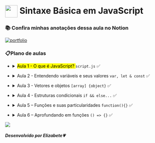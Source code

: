 <h1>
    <a href="https://www.dio.me/">
     <img align="center" width="40px" src="https://hermes.digitalinnovation.one/assets/diome/logo-minimized.png"></a>
    <span>Sintaxe Básica em JavaScript</span>
</h1>

### 📚 Confira minhas anotações dessa aula no Notion

[![portfolio](https://img.shields.io/badge/Caderno_de_Estudos_-_DIO-ff8888?style=for-the-badge&logo=ko-fi&logoColor=white)](https://www.notion.so/elizabete/Curso-Introdu-o-a-cria-o-de-websites-com-HTML5-e-CSS3-e9e4a4cb7ca64950a4abdbbe2f8f3853?pvs=4)

### 📋Plano de aulas
<div>
<ul>
   <li>
      <details>
         <summary><mark class="highlight-red_background">Aula 1 - O que é JavaScript? </mark> <code>script.js</code> ✅</summary>
         <div>
            <h4>Referências</h4>
            <table>
               <thead>
                  <tr>
                     <th>
                        Links
                     </th>
                  </tr>
               </thead>
               <tbody>
                  <tr>
                     <td><a href="https://developer.mozilla.org/pt-BR/docs/Glossary/JavaScript">glossário</a></td>
                  </tr>                 
                  <tr>
                     <td><a href="https://developer.mozilla.org/pt-BR/docs/Learn/JavaScript/First_steps/What_is_JavaScript">o que é o javascript</a></td>
                  </tr>
                     <td><a href="https://github.com/DianaMartine/curso-dio-sintaxe-basica-javascript/blob/main/Aula">pdf de instalação e configuração de ambiente</a></td>
                  </tr>
                  <tr>
                     <td><a href="https://github.com/DianaMartine/curso-dio-sintaxe-basica-javascript">primeiro script</a></td>
                  </tr>                  
               </tbody>
            </table>
         </div>
         <p>Andamento da aula</p>
         <ul>
            <li>
               <details>
                  <summary>📔História</summary>
                  <ul>
                     <li>
                        <div></div>
                        <span>Como surgiu?</span>
                     </li>
                  </ul>
                  <ul>
                     <li>
                        <div></div>
                        <span>Pra quê serve?</span>
                     </li>
                  </ul>
                  <ul>
                     <li>
                        <div></div>
                        <span>Onde usar?</span>
                     </li>
                  </ul>
               </details>
            </li>
         </ul>
         <ul>
            <li>
               <details>
                  <summary>🖥️Configurando e desenvolvendo</summary>
                  <ul>
                     <li>
                        <div></div>
                        <span>Instalando o VSCode</span>
                     </li>
                  </ul>
                  <ul>
                     <li>
                        <div></div>
                        <span>Instalando a extensão Live Server</span>
                     </li>
                  </ul>
                  <ul>
                     <li>
                        <div></div>
                        <span>Desenvolvendo o primero código</span>
                     </li>
                  </ul>
                  <ul>
                     <li>
                        <details>
                           <summary>✅Boas Práticas</summary>
                           <ul>
                              <li>
                                 <div></div>
                                 <span>Externar o arquivo JS</span>
                              </li>
                           </ul>
                           <ul>
                              <li>
                                 <div></div>
                                 <span>Importar ao final do HTML</span>
                              </li>
                           </ul>
                        </details>
                     </li>
                  </ul>
               </details>
            </li>
         </ul>
      </details>
   </li>
</ul>
<ul>
   <li>
      <details>
         <summary>Aula 2 - Entendendo variáveis e seus valores <code>var, let &amp; const</code> ✅</summary>
         <div>
            <h4>Referências</h4>
            <table>
               <thead>
                  <tr>
                     <th>
                        Links
                     </th>
                  </tr>
               </thead>
               <tbody>
                  <tr>
                     <td><a href="https://danvitoriano.medium.com/tipagem-dinâmica-no-javascript-e3551a445b38">tipagem dinâmica</a></td>
                  </tr>
                  <tr>
                     <td><a href="https://developer.mozilla.org/pt-BR/docs/Web/JavaScript/Guide/Grammar_and_types">variáveis</a></td>
                  </tr>
                  <tr>
                     <td><a href="https://developer.mozilla.org/pt-BR/docs/Web/JavaScript/Guide/Expressions_and_Operators#operador_atribuicao">atribuição. comparação e comparação identica</a></td>
                  </tr>
                  <tr>
                     <td><a href="https://developer.mozilla.org/pt-BR/docs/Web/JavaScript/Guide/Expressions_and_Operators#operador_atribuicao">operadores</a></td>
                  </tr>              
               </tbody>
            </table>
         </div>
         <p>Andamento da aula</p>
         <ul>
            <li>
               <details>
                  <summary>📦Variáveis</summary>
                  <ul>
                     <li>
                        <div></div>
                        <span>Como funciona a tipagem em JS?</span>
                     </li>
                  </ul>
                  <ul>
                     <li>
                        <details>
                           <summary>Declaração de variáveis</summary>
                           <ul>
                              <li>
                                 <div></div>
                                 <span>Tipos primitivos</span>
                              </li>
                           </ul>
                           <ul>
                              <li>
                                 <div ></div>
                                 <span>Tipos de variáveis</span>
                              </li>
                           </ul>
                           <ul>
                              <li>
                                 <div></div>
                                 <span>Escopo - <a href="https://imasters.com.br/desenvolvimento/escopos-em-javascript">https://imasters.com.br/desenvolvimento/escopos-em-javascript</a></span>
                              </li>
                           </ul>
                        </details>
                     </li>
                  </ul>
                  <ul>
                     <li>
                        <div></div>
                        <span>Diferenças entre atribuição, comparação e comparação idêntica</span>
                     </li>
                  </ul>
                  <ul>
                     <li>
                        <div></div>
                        <span>Operadores aritméticos e lógicos</span>
                     </li>
                  </ul>
               </details>
            </li>
         </ul>
         <ul>
            <li>
               <details>
                  <summary>✅Boas Práticas</summary>
                  <ul>
                     <li>
                        <div></div>
                        <span>Regras de declaração de variáveis - camelCase - <a href="https://www.w3schools.com/js/js_conventions.asp">https://www.w3schools.com/js/js_conventions.asp</a></span>
                     </li>
                  </ul>
               </details>
            </li>
         </ul>
      </details>
   </li>
</ul>
<ul>
   <li>
      <details>
         <summary>Aula 3 - Vetores e objetos <code>[array] {object}</code> ✅</summary>
         <div>
            <h4>Referências</h4>
            <table>
               <thead>
                  <tr>
                     <th>
                        Links
                     </th>
                  </tr>
               </thead>
               <tbody>
                  <tr>
                     <td><a href="https://developer.mozilla.org/pt-BR/docs/Web/JavaScript/Reference/Global_Objects/Array">Arrays</a></td>
                  </tr>
                  <tr>
                     <td><a href="https://developer.mozilla.org/pt-BR/docs/Web/JavaScript/Guide/Working_with_Objects">Objetos</a></td>
                  </tr>
                  <tr>
                     <td><a href="https://www.digitalocean.com/community/tutorials/understanding-destructuring-rest-parameters-and-spread-syntax-in-javascript-pt">Desestruturação</a></td>
                  </tr>
               </tbody>
            </table>
         </div>
         <p>Andamento da aula</p>
         <ul>
            <li>
               <details>
                  <summary>Vetores</summary>
                  <ul>
                     <li>
                        <div></div>
                        <span>O que são vetores ou arrays?</span>
                     </li>
                  </ul>
                  <ul>
                     <li>
                        <div></div>
                        <span>Manipulando arrays</span>
                     </li>
                  </ul>
               </details>
            </li>
         </ul>
         <ul>
            <li>
               <details>
                  <summary>Objetos</summary>
                  <ul>
                     <li>
                        <div></div>
                        <span>O que são objetos?</span>
                     </li>
                  </ul>
                  <ul>
                     <li>
                        <div></div>
                        <span>Desestruturando Objetos</span>
                     </li>
                  </ul>
               </details>
            </li>
         </ul>
      </details>
   </li>
</ul>
<ul>
   <li>
      <details>
         <summary>Aula 4 - Estruturas condicionais <code>if &amp;&amp; else...</code> ✅</summary>
         <div>
            <h4>Referências</h4>
            <table>
               <thead>
                  <tr>
                     <th>
                        Links
                     </th>
                  </tr>
               </thead>
               <tbody>
                  <tr>
                     <td><a href="https://developer.mozilla.org/pt-BR/docs/Learn/JavaScript/Building_blocks/conditionals">estruturas condicionais</a></td>
                  </tr>
                  <tr>
                     <td><a href="https://developer.mozilla.org/pt-BR/docs/Web/JavaScript/Guide/Loops_and_iteration">laços de repetição</a></td>
                  </tr>
               </tbody>
            </table>
         </div>
         <p>Andamento da aula</p>
         <ul>
            <li>
               <details>
                  <summary>Estruturas condicionais</summary>
                  <ul>
                     <li>
                        <div></div>
                        <span>Decisão</span>
                     </li>
                  </ul>
                  <ul>
                     <li>
                        <div></div>
                        <span>Repetição</span>
                     </li>
                  </ul>
               </details>
            </li>
         </ul>
      </details>
   </li>
</ul>
<ul>
   <li>
      <details>
         <summary>Aula 5 – Funções e suas particularidades <code>function(){}</code> ✅</summary>
         <div>
            <h4>Referências</h4>
            <table>
               <thead>
                  <tr>
                     <th>
                        Links
                     </th>
                  </tr>
               </thead>
               <tbody>
                  <tr>
                     <td><a href="https://developer.mozilla.org/pt-BR/docs/Web/JavaScript/Guide/Functions">funções</a></td>
                  </tr>                
               </tbody>
            </table>
         </div>
         <p>Andamento da aula</p>
         <ul>
            <li>
               <details>
                  <summary>Funções</summary>
                  <ul>
                     <li>
                        <div></div>
                        <span>Como declarar?</span>
                     </li>
                  </ul>
                  <ul>
                     <li>
                        <div></div>
                        <span>Função com parâmetro</span>
                     </li>
                  </ul>
               </details>
            </li>
         </ul>
      </details>
   </li>
</ul>
<ul>
   <li>
      <details>
         <summary>Aula 6 – Aprofundando em funções <code>() =&gt; {}</code> ✅</summary>
         <div>
            <h4>Referências</h4>
            <table>
               <thead>
                  <tr>
                     <th>
                        Links
                     </th>
                  </tr>
               </thead>
               <tbody>
                  <tr>
                     <td><a href="https://developer.mozilla.org/pt-BR/docs/Web/JavaScript/Guide/Functions">tipos de função</a></td>
                  </tr>
                  <tr>
                     <td><a href="#">calculadora</a></td>
                  </tr>                 
               </tbody>
            </table>
         </div>
         <p>Andamento da aula</p>
         <ul>
            <li>
               <details>
                  <summary>Tipos de função</summary>
                  <ul>
                     <li>
                        <div></div>
                        <span>Declaração</span>
                     </li>
                  </ul>
                  <ul>
                     <li>
                        <div></div>
                        <span>Expressão</span>
                     </li>
                  </ul>
                  <ul>
                     <li>
                        <div></div>
                        <span>Função anônima</span>
                     </li>
                  </ul>
               </details>
            </li>
         </ul>
         <ul>
            <li>
               <details>
                  <summary>Funções aritméticas</summary>
                  <ul>
                     <li>
                        <div></div>
                        <span>Criando calculadora</span>
                     </li>
                  </ul>
               </details>
            </li>
         </ul>
      </details>
   </li>
</ul>
  


<img src="https://user-images.githubusercontent.com/73097560/115834477-dbab4500-a447-11eb-908a-139a6edaec5c.gif"><br>

##### Desenvolvido por <span>Elizabete</span>💗